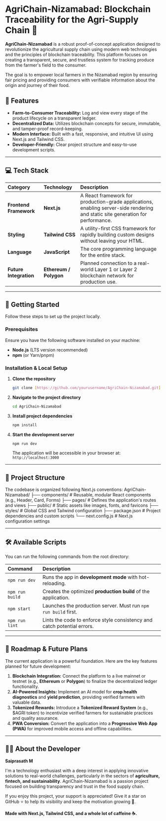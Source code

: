 # AgriChain-Nizamabad: Blockchain Traceability for the Agri-Supply Chain 🌾

**AgriChain-Nizamabad** is a robust proof-of-concept application designed to revolutionize the agricultural supply chain using modern web technologies and the principles of blockchain traceability. This platform focuses on creating a transparent, secure, and trustless system for tracking produce from the farmer's field to the consumer.

The goal is to empower local farmers in the Nizamabad region by ensuring fair pricing and providing consumers with verifiable information about the origin and journey of their food.

## 🌟 Features

* **Farm-to-Consumer Traceability:** Log and view every stage of the product lifecycle on a transparent ledger.
* **Decentralized Data:** Utilizes blockchain concepts for secure, immutable, and tamper-proof record-keeping.
* **Modern Interface:** Built with a fast, responsive, and intuitive UI using Next.js and Tailwind CSS.
* **Developer-Friendly:** Clear project structure and easy-to-use development scripts.

---

## 💻 Tech Stack

| Category | Technology | Description |
| :--- | :--- | :--- |
| **Frontend Framework** | **Next.js** | A React framework for production-grade applications, enabling server-side rendering and static site generation for performance. |
| **Styling** | **Tailwind CSS** | A utility-first CSS framework for rapidly building custom designs without leaving your HTML. |
| **Language** | **JavaScript** | The core programming language for the entire stack. |
| **Future Integration** | **Ethereum / Polygon** | Planned connection to a real-world Layer 1 or Layer 2 blockchain network for production use. |

---

## 🚀 Getting Started

Follow these steps to set up the project locally.

### Prerequisites

Ensure you have the following software installed on your machine:

* **Node.js** (LTS version recommended)
* **npm** (or Yarn/pnpm)

### Installation & Local Setup

1.  **Clone the repository**
    ```bash
    git clone [https://github.com/yourusername/AgriChain-Nizamabad.git](https://github.com/yourusername/AgriChain-Nizamabad.git)
    ```

2.  **Navigate to the project directory**
    ```bash
    cd AgriChain-Nizamabad
    ```

3.  **Install project dependencies**
    ```bash
    npm install
    ```

4.  **Start the development server**
    ```bash
    npm run dev
    ```
    The application will be accessible in your browser at: `http://localhost:3000`

---

## 📂 Project Structure

The codebase is organized following Next.js conventions:
AgriChain-Nizamabad/ ├── components/ # Reusable, modular React components (e.g., Header, Card, Forms) ├── pages/ # Defines the application's routes and views ├── public/ # Static assets like images, fonts, and favicons ├── styles/ # Global CSS and Tailwind configuration ├── package.json # Project dependencies and custom scripts └── next.config.js # Next.js configuration settings


---

## 🛠 Available Scripts

You can run the following commands from the root directory:

| Command | Description |
| :--- | :--- |
| `npm run dev` | Runs the app in **development mode** with hot-reloading. |
| `npm run build` | Creates the optimized **production build** of the application. |
| `npm start` | Launches the production server. Must run `npm run build` first. |
| `npm run lint` | Lints the code to enforce style consistency and catch potential errors. |

---

## 🎯 Roadmap & Future Plans

The current application is a powerful foundation. Here are the key features planned for future development:

1.  **Blockchain Integration:** Connect the platform to a live mainnet or testnet (e.g., **Ethereum** or **Polygon**) to finalize the decentralized ledger functionality.
2.  **AI-Powered Insights:** Implement an AI model for **crop health diagnostics** and **yield prediction**, providing verified farmers with valuable data.
3.  **Tokenized Rewards:** Introduce a **Tokenized Reward System** (e.g., $AGRI token) to incentivize verified farmers for sustainable practices and quality assurance.
4.  **PWA Conversion:** Convert the application into a **Progressive Web App (PWA)** for improved mobile access and offline capabilities.

---

## 👨‍💻 About the Developer

**Saiprasath M**

I'm a technology enthusiast with a deep interest in applying innovative solutions to real-world challenges, particularly in the sectors of **agriculture, fintech, and sustainability**. AgriChain-Nizamabad is a passion project focused on building transparency and trust in the food supply chain.

If you enjoy this project, your support is appreciated! Give it a star on GitHub ⭐ to help its visibility and keep the motivation growing 🌱.

**Made with Next.js, Tailwind CSS, and a whole lot of caffeine ☕.**
